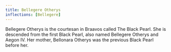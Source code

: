 ```yaml
---
title: Bellegere Otherys
inflections: [Bellegere]
---
```


Bellegere Otherys is the courtesan in Braavos called The Black Pearl. She is descended from the first Black Pearl, also named Bellegere Otherys and Aegon IV. Her mother, Bellonara Otherys was the previous Black Pearl before her. 


